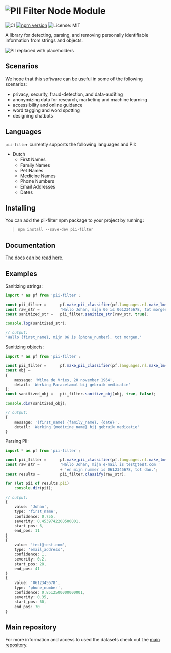 # ![PII](https://raw.githubusercontent.com/prolody/piif_web_ext/master/assets/logos/a/PIIlogo.png) Filter Node Module
![CI](https://github.com/prolody/piif/workflows/CI/badge.svg)
[![npm version](https://badge.fury.io/js/pii-filter.svg)](https://badge.fury.io/js/pii-filter)
![License: MIT](https://img.shields.io/badge/License-MIT-green.svg)

A library for detecting, parsing, and removing personally identifiable information from strings and objects.

![PII replaced with placeholders](https://raw.githubusercontent.com/prolody/piif/master/res/highlight_placeholders.png)

## Scenarios
We hope that this software can be useful in some of the following scenarios:
- privacy, security, fraud-detection, and data-auditing
- anonymizing data for research, marketing and machine learning
- accessibility and online guidance
- word tagging and word spotting
- designing chatbots

## Languages
`pii-filter` currently supports the following languages and PII:
- Dutch
    - First Names
    - Family Names
    - Pet Names
    - Medicine Names
    - Phone Numbers
    - Email Addresses
    - Dates

## Installing
You can add the pii-filter npm package to your project by running:
> `npm install --save-dev pii-filter`

## Documentation
[The docs can be read here](https://prolody.github.io/piif/modules/pii_filter.html).

## Examples
Sanitizing strings:
```TypeScript
import * as pf from 'pii-filter';

const pii_filter =      pf.make_pii_classifier(pf.languages.nl.make_lm());
const raw_str =         'Hallo Johan, mijn 06 is 0612345678, tot morgen.';
const sanitized_str =   pii_filter.sanitize_str(raw_str, true);

console.log(sanitized_str);

// output:
'Hallo {first_name}, mijn 06 is {phone_number}, tot morgen.'
```
Sanitizing objects:
```TypeScript
import * as pf from 'pii-filter';

const pii_filter =      pf.make_pii_classifier(pf.languages.nl.make_lm());
const obj = 
{
    message: 'Wilma de Vries, 20 november 1964',
    detail: 'Werking Paracetamol bij gebruik medicatie'
};
const sanitized_obj =   pii_filter.sanitize_obj(obj, true, false);

console.dir(sanitized_obj);

// output:
{
    message: '{first_name} {family_name}, {date}',
    detail: 'Werking {medicine_name} bij gebruik medicatie'
}
```
Parsing PII:
```TypeScript
import * as pf from 'pii-filter';

const pii_filter =      pf.make_pii_classifier(pf.languages.nl.make_lm());
const raw_str =         'Hallo Johan, mijn e-mail is test@test.com '
                        + 'en mijn nummer is 0612345678, tot dan.';
const results =         pii_filter.classify(raw_str);

for (let pii of results.pii)
    console.dir(pii);

// output:
{
    value: 'Johan',
    type: 'first_name',
    confidence: 0.755,
    severity: 0.4539742200500001,
    start_pos: 6,
    end_pos: 11
}
{
    value: 'test@test.com',
    type: 'email_address',
    confidence: 1,
    severity: 0.2,
    start_pos: 28,
    end_pos: 41
}
{
    value: '0612345678',
    type: 'phone_number',
    confidence: 0.8512500000000001,
    severity: 0.35,
    start_pos: 60,
    end_pos: 70
}  
```

## Main repository
For more information and access to used the datasets check out the [main repository](https://github.com/prolody/piif).
